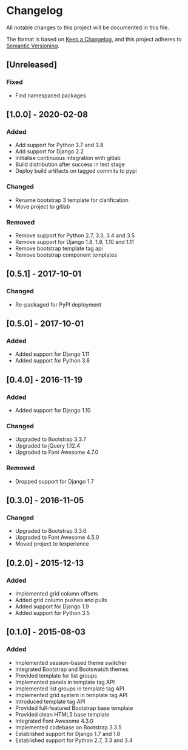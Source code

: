 # Changelog
All notable changes to this project will be documented in this file.

The format is based on [Keep a Changelog][keepachangelog], and this project adheres to [Semantic Versioning][semver].

## [Unreleased]
### Fixed
* Find namespaced packages

## [1.0.0] - 2020-02-08
### Added
* Add support for Python 3.7 and 3.8
* Add support for Django 2.2
* Initialise continuous integration with gitlab
* Build distribution after success in test stage
* Deploy build artifacts on tagged commits to pypi

### Changed
* Rename bootstrap 3 template for clarification
* Move project to gitlab

### Removed
* Remove support for Python 2.7, 3.3, 3.4 and 3.5
* Remove support for Django 1.8, 1.9, 1.10 and 1.11
* Remove bootstrap template tag api
* Remove bootstrap component templates

## [0.5.1] - 2017-10-01
### Changed
* Re-packaged for PyPI deployment

## [0.5.0] - 2017-10-01
### Added
* Added support for Django 1.11
* Added support for Python 3.6

## [0.4.0] - 2016-11-19
### Added
* Added support for Django 1.10

### Changed
* Upgraded to Bootstrap 3.3.7
* Upgraded to jQuery 1.12.4
* Upgraded to Font Awesome 4.7.0

### Removed
* Dropped support for Django 1.7

## [0.3.0] - 2016-11-05
### Changed
* Upgraded to Bootstrap 3.3.6
* Upgraded to Font Awesome 4.5.0
* Moved project to texperience

## [0.2.0] - 2015-12-13
### Added
* Implemented grid column offsets
* Added grid column pushes and pulls
* Added support for Django 1.9
* Added support for Python 3.5

## [0.1.0] - 2015-08-03
### Added
* Implemented session-based theme switcher
* Integrated Bootstrap and Bootswatch themes
* Provided template for list groups
* Implemented panels in template tag API
* Implemented list groups in template tag API
* Implemented grid system in template tag API
* Introduced template tag API
* Provided full-featured Bootstrap base template
* Provided clean HTML5 base template
* Integrated Font Awesome 4.3.0
* Implemented codebase on Bootstrap 3.3.5
* Established support for Django 1.7 and 1.8
* Established support for Python 2.7, 3.3 and 3.4

[keepachangelog]: https://keepachangelog.com/en/1.0.0/
[semver]: https://semver.org/spec/v2.0.0.html

